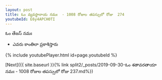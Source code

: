 ```yaml
---
layout: post
title: ఓం వ్యవస్థానాయ నమః  - 1008 రోజుల తపస్సులో రోజు  274
youtubeId: E6y4APCH0TI
---
```

 
 
 ఓం తేజస్ నమః  
 
 -  ఎవరు కాంతిలా ప్రకాశిస్తారు 
 
  
 
  
 
 
 
 
 
 


{% include youtubePlayer.html id=page.youtubeId %}
 
[Next]({{ site.baseurl }}{% link  split2/_posts/2019-09-30-ఓం శతావరతాయా నమః  - 1008 రోజుల తపస్సులో రోజు  237.md%})
 

